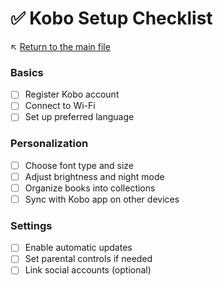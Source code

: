 # ✅ Kobo Setup Checklist

↖️ [Return to the main file](../README.md)

### Basics
- [ ] Register Kobo account
- [ ] Connect to Wi-Fi
- [ ] Set up preferred language

### Personalization
- [ ] Choose font type and size
- [ ] Adjust brightness and night mode
- [ ] Organize books into collections
- [ ] Sync with Kobo app on other devices

### Settings
- [ ] Enable automatic updates
- [ ] Set parental controls if needed
- [ ] Link social accounts (optional)
